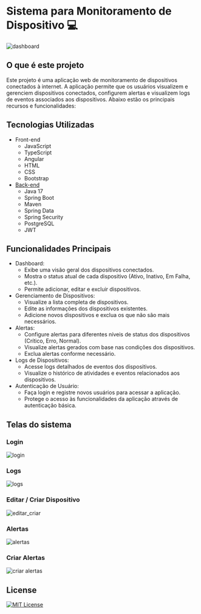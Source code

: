 # Sistema para Monitoramento de Dispositivo 💻

![dashboard](https://github.com/user-attachments/assets/c8bef217-deab-443f-b347-a62275e647c1)

## O que é este projeto
Este projeto é uma aplicação web de monitoramento de dispositivos conectados à internet. A aplicação permite que os usuários visualizem e gerenciem dispositivos conectados, configurem alertas e visualizem logs de eventos associados aos dispositivos. Abaixo estão os principais recursos e funcionalidades:

## Tecnologias Utilizadas
- Front-end
  - JavaScript
  - TypeScript
  - Angular
  - HTML
  - CSS
  - Bootstrap
- [Back-end](https://github.com/janioofi/monitoramento)
  - Java 17
  - Spring Boot
  - Maven
  - Spring Data
  - Spring Security
  - PostgreSQL
  - JWT

## Funcionalidades Principais
  - Dashboard:
    - Exibe uma visão geral dos dispositivos conectados.
    - Mostra o status atual de cada dispositivo (Ativo, Inativo, Em Falha, etc.).
    - Permite adicionar, editar e excluir dispositivos.
  - Gerenciamento de Dispositivos:
    - Visualize a lista completa de dispositivos.
    - Edite as informações dos dispositivos existentes.
    - Adicione novos dispositivos e exclua os que não são mais necessários.
  - Alertas:
    - Configure alertas para diferentes níveis de status dos dispositivos (Crítico, Erro, Normal).
    - Visualize alertas gerados com base nas condições dos dispositivos.
    - Exclua alertas conforme necessário.
  - Logs de Dispositivos:
    - Acesse logs detalhados de eventos dos dispositivos.
    - Visualize o histórico de atividades e eventos relacionados aos dispositivos.
  - Autenticação de Usuário:
    - Faça login e registre novos usuários para acessar a aplicação.
    - Protege o acesso às funcionalidades da aplicação através de autenticação básica.

## Telas do sistema
### Login
![login](https://github.com/user-attachments/assets/66098b4b-e49c-4473-ab5d-8ca5b2469e60)
### Logs
![logs](https://github.com/user-attachments/assets/c1cb3b29-bd23-49ab-ad2c-496bcbd257bd)
### Editar / Criar Dispositivo
![editar_criar](https://github.com/user-attachments/assets/2bb82d67-eb4f-46ad-9ca7-e64b930a51f9)
### Alertas
![alertas](https://github.com/user-attachments/assets/4192dee4-f88d-43e0-81b4-a96e39a24013)
### Criar Alertas
![criar alertas](https://github.com/user-attachments/assets/29e5ede1-ec91-4e6d-aa64-a3bc3b4f8775)

## License
[![MIT License](https://img.shields.io/badge/License-MIT-green.svg)](./LICENSE)
